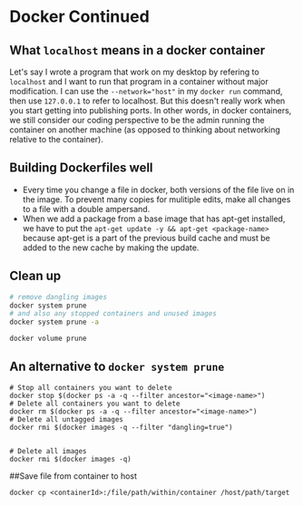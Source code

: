 # Docker Continued



## What `localhost` means in a docker container

Let's say I wrote a program that work on my desktop by refering to `localhost` and I want to run that program in a container without major modification. I can use the `--network="host"` in my `docker run` command, then use `127.0.0.1` to refer to localhost. But this doesn't really work when you start getting into publishing ports. In other words, in docker containers, we still consider our coding perspective to be the admin running the container on another machine (as opposed to thinking about networking relative to the container).



## Building Dockerfiles well

- Every time you change a file in docker, both versions of the file live on in the image. To prevent many copies for mulitiple edits, make all changes to a file with a double ampersand.
- When we add a package from a base image that has apt-get installed,  we have to put the `apt-get update -y && apt-get <package-name>` because apt-get is a part of the previous build cache and must be added to the new cache by making the update.



## Clean up

```bash
# remove dangling images
docker system prune
# and also any stopped containers and unused images
docker system prune -a

docker volume prune
```



## An alternative to `docker system prune`

```
# Stop all containers you want to delete
docker stop $(docker ps -a -q --filter ancestor="<image-name>")
# Delete all containers you want to delete
docker rm $(docker ps -a -q --filter ancestor="<image-name>")
# Delete all untagged images
docker rmi $(docker images -q --filter "dangling=true")


# Delete all images
docker rmi $(docker images -q)
```



##Save file from container to host

```pwd
docker cp <containerId>:/file/path/within/container /host/path/target
```